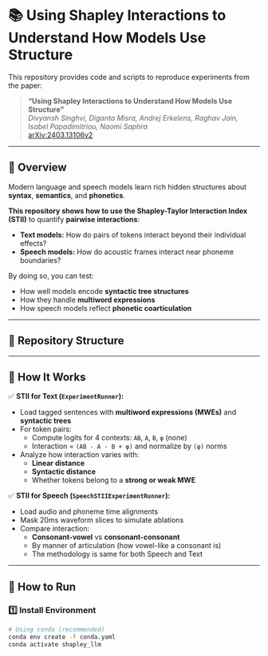 # 📚 Using Shapley Interactions to Understand How Models Use Structure

This repository provides code and scripts to reproduce experiments from the paper:

> **“Using Shapley Interactions to Understand How Models Use Structure”**  
> _Divyansh Singhvi, Diganta Misra, Andrej Erkelens, Raghav Jain, Isabel Papadimitriou, Naomi Saphra_  
> [arXiv:2403.13106v2](https://arxiv.org/abs/2403.13106v2)

---

## 📝 Overview

Modern language and speech models learn rich hidden structures about **syntax**, **semantics**, and **phonetics**.

**This repository shows how to use the Shapley-Taylor Interaction Index (STII)** to quantify **pairwise interactions**:
- **Text models:** How do pairs of tokens interact beyond their individual effects?
- **Speech models:** How do acoustic frames interact near phoneme boundaries?

By doing so, you can test:
- How well models encode **syntactic tree structures**
- How they handle **multiword expressions**
- How speech models reflect **phonetic coarticulation**

---

## 📂 Repository Structure


---

## 🧮 How It Works

✅ **STII for Text (`ExperimentRunner`):**  
- Load tagged sentences with **multiword expressions (MWEs)** and **syntactic trees**  
- For token pairs:
  - Compute logits for 4 contexts: `AB`, `A`, `B`, `φ` (none)
  - Interaction = `(AB - A - B + φ)` and normalize by `(φ)` norms
- Analyze how interaction varies with:
  - **Linear distance**
  - **Syntactic distance**
  - Whether tokens belong to a **strong or weak MWE**

✅ **STII for Speech (`SpeechSTIIExperimentRunner`):**  
- Load audio and phoneme time alignments
- Mask 20ms waveform slices to simulate ablations
- Compare interaction:
  - **Consonant-vowel** vs **consonant-consonant**
  - By manner of articulation (how vowel-like a consonant is)
  - The methodology is same for both Speech and Text

---

## 🚀 How to Run

### 1️⃣ Install Environment

```bash
# Using conda (recommended)
conda env create -f conda.yaml
conda activate shapley_llm
